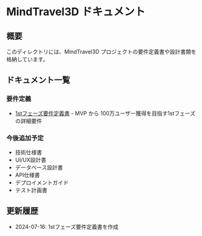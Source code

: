 # MindTravel3D ドキュメント

## 概要
このディレクトリには、MindTravel3D プロジェクトの要件定義書や設計書類を格納しています。

## ドキュメント一覧

### 要件定義
- [1stフェーズ要件定義書](./requirements-phase1.md) - MVP から 100万ユーザー獲得を目指す1stフェーズの詳細要件

### 今後追加予定
- 技術仕様書
- UI/UX設計書
- データベース設計書
- API仕様書
- デプロイメントガイド
- テスト計画書

## 更新履歴
- 2024-07-16: 1stフェーズ要件定義書を作成